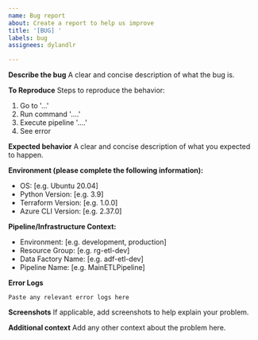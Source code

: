 ```yaml
---
name: Bug report
about: Create a report to help us improve
title: '[BUG] '
labels: bug
assignees: dylandlr

---
```


**Describe the bug**
A clear and concise description of what the bug is.

**To Reproduce**
Steps to reproduce the behavior:
1. Go to '...'
2. Run command '....'
3. Execute pipeline '....'
4. See error

**Expected behavior**
A clear and concise description of what you expected to happen.

**Environment (please complete the following information):**
 - OS: [e.g. Ubuntu 20.04]
 - Python Version: [e.g. 3.9]
 - Terraform Version: [e.g. 1.0.0]
 - Azure CLI Version: [e.g. 2.37.0]

**Pipeline/Infrastructure Context:**
- Environment: [e.g. development, production]
- Resource Group: [e.g. rg-etl-dev]
- Data Factory Name: [e.g. adf-etl-dev]
- Pipeline Name: [e.g. MainETLPipeline]

**Error Logs**
```
Paste any relevant error logs here
```

**Screenshots**
If applicable, add screenshots to help explain your problem.

**Additional context**
Add any other context about the problem here.
